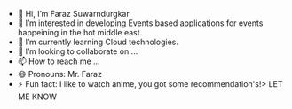- 👋 Hi, I’m Faraz Suwarndurgkar
- 👀 I’m interested in developing Events based applications for events happeining in the hot middle east.
- 🌱 I’m currently learning Cloud technologies.
- 💞️ I’m looking to collaborate on ...
- 📫 How to reach me ...
- 😄 Pronouns: Mr. Faraz
- ⚡ Fun fact: I like to watch anime, you got some recommendation's!> LET ME KNOW
<!---
esfarasi/esfarasi is a ✨ special ✨ repository because its `README.md` (this file) appears on your GitHub profile.
You can click the Preview link to take a look at your changes.
--->
